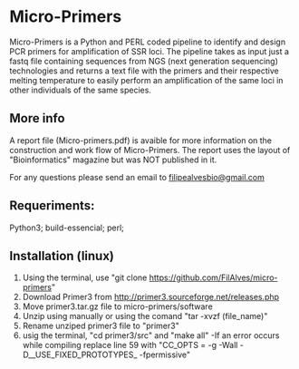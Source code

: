 # Micro-Primers
Micro-Primers is a Python and PERL coded pipeline to identify and design PCR primers for amplification of SSR loci. The pipeline takes as input just a fastq file containing sequences from NGS (next generation sequencing) technologies and returns a text file with the primers and their respective melting temperature to easily perform an amplification of the same loci in other individuals of the same species.

## More info
A report file (Micro-primers.pdf) is avaible for more information on the construction and work flow of Micro-Primers. The report uses the layout of "Bioinformatics" magazine but was NOT published in it. 

For any questions please send an email to filipealvesbio@gmail.com

## Requeriments:
Python3;
build-essencial;
perl;



## Installation (linux)

1. Using the terminal, use "git clone https://github.com/FilAlves/micro-primers"
2. Download Primer3 from http://primer3.sourceforge.net/releases.php
3. Move primer3.tar.gz file to micro-primers/software
4. Unzip using manually or using the comand "tar -xvzf (file_name)"
5. Rename unziped primer3 file to "primer3"
6. usig the terminal, "cd primer3/src" and "make all"
-If an error occurs while compiling replace line 59 with "CC_OPTS    = -g -Wall -D__USE_FIXED_PROTOTYPES_ -fpermissive" 

